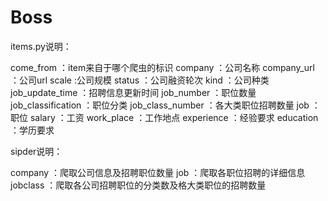 # Boss

items.py说明：

come_from ：item来自于哪个爬虫的标识
company ：公司名称
company_url ：公司url
scale :公司规模
status ：公司融资轮次
kind ：公司种类
job_update_time ：招聘信息更新时间
job_number ：职位数量
job_classification ：职位分类
job_class_number ：各大类职位招聘数量
job ：职位
salary ：工资
work_place ：工作地点
experience ：经验要求
education ：学历要求


sipder说明：

company ：爬取公司信息及招聘职位数量
job ：爬取各职位招聘的详细信息
jobclass ：爬取各公司招聘职位的分类数及格大类职位的招聘数量
